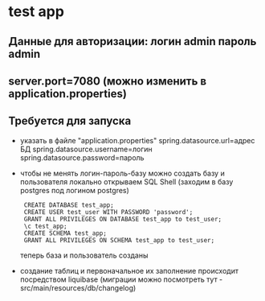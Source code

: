 # test app

## Данные для авторизации: логин admin пароль admin
## server.port=7080 (можно изменить в application.properties)

## Требуется для запуска

- указать в файле "application.properties"
  spring.datasource.url=адрес БД spring.datasource.username=логин spring.datasource.password=пароль

- чтобы не менять логин-пароль-базу можно создать базу и пользователя локально открываем SQL Shell (заходим в базу
  postgres под логином postgres)

       CREATE DATABASE test_app;
       CREATE USER test_user WITH PASSWORD 'password';
       GRANT ALL PRIVILEGES ON DATABASE test_app to test_user;
       \c test_app;
       CREATE SCHEMA test_app;
       GRANT ALL PRIVILEGES ON SCHEMA test_app to test_user;

  теперь база и пользователь созданы

- создание таблиц и первоначальное их заполнение происходит посредством liquibase
  (миграции можно посмотреть тут - src/main/resources/db/changelog)
